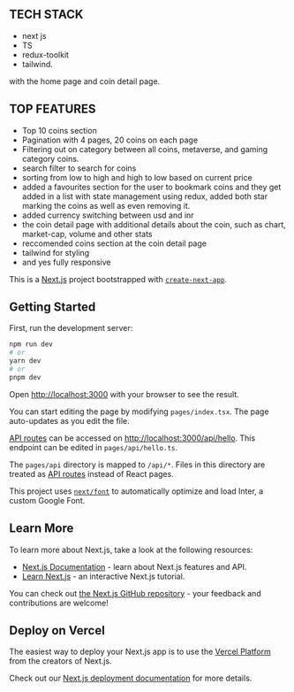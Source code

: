 ## TECH STACK
- next js 
- TS 
- redux-toolkit 
- tailwind.
 
with the home page and coin detail page. 

 ## TOP FEATURES 
- Top 10 coins section
- Pagination with 4 pages, 20 coins on each page
- Filtering out on category between all coins, metaverse, and gaming category coins.
- search filter to search for coins
- sorting from low to high and high to low based on current price 
- added a favourites section for the user to bookmark coins and they get added in a list with state management using redux, added both star marking the coins as well as even removing it.
- added currency  switching between usd and inr
-  the coin detail page with additional details about the coin, such as chart, market-cap, volume and other stats
- reccomended coins section at the coin detail page 
- tailwind for styling
- and yes fully responsive



This is a [Next.js](https://nextjs.org/) project bootstrapped with [`create-next-app`](https://github.com/vercel/next.js/tree/canary/packages/create-next-app).

## Getting Started

First, run the development server:

```bash
npm run dev
# or
yarn dev
# or
pnpm dev
```

Open [http://localhost:3000](http://localhost:3000) with your browser to see the result.

You can start editing the page by modifying `pages/index.tsx`. The page auto-updates as you edit the file.

[API routes](https://nextjs.org/docs/api-routes/introduction) can be accessed on [http://localhost:3000/api/hello](http://localhost:3000/api/hello). This endpoint can be edited in `pages/api/hello.ts`.

The `pages/api` directory is mapped to `/api/*`. Files in this directory are treated as [API routes](https://nextjs.org/docs/api-routes/introduction) instead of React pages.

This project uses [`next/font`](https://nextjs.org/docs/basic-features/font-optimization) to automatically optimize and load Inter, a custom Google Font.

## Learn More

To learn more about Next.js, take a look at the following resources:

- [Next.js Documentation](https://nextjs.org/docs) - learn about Next.js features and API.
- [Learn Next.js](https://nextjs.org/learn) - an interactive Next.js tutorial.

You can check out [the Next.js GitHub repository](https://github.com/vercel/next.js/) - your feedback and contributions are welcome!

## Deploy on Vercel

The easiest way to deploy your Next.js app is to use the [Vercel Platform](https://vercel.com/new?utm_medium=default-template&filter=next.js&utm_source=create-next-app&utm_campaign=create-next-app-readme) from the creators of Next.js.

Check out our [Next.js deployment documentation](https://nextjs.org/docs/deployment) for more details.

